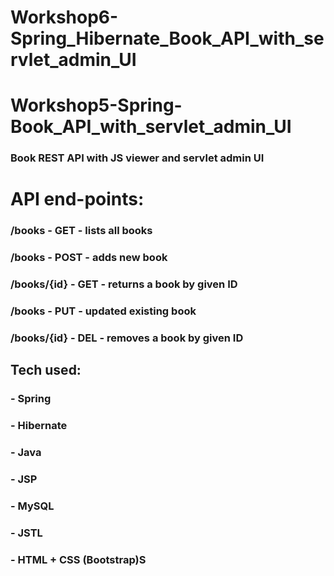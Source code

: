 # Workshop6-Spring_Hibernate_Book_API_with_servlet_admin_UI

# Workshop5-Spring-Book_API_with_servlet_admin_UI
### Book REST API with JS viewer and servlet admin UI

# API end-points:
### /books - GET - lists all books
### /books - POST - adds new book
### /books/{id} - GET - returns a book by given ID
### /books - PUT - updated existing book
### /books/{id} - DEL - removes a book by given ID


## Tech used:
### - Spring
### - Hibernate
### - Java
### - JSP
### - MySQL
### - JSTL
### - HTML + CSS (Bootstrap)S


